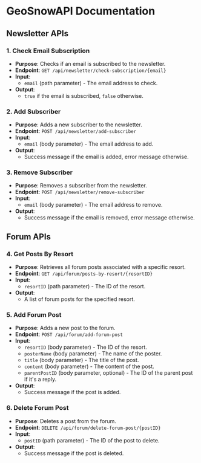 # GeoSnowAPI Documentation

## Newsletter APIs

### 1. Check Email Subscription

- **Purpose**: Checks if an email is subscribed to the newsletter.
- **Endpoint**: `GET /api/newsletter/check-subscription/{email}`
- **Input**: 
  - `email` (path parameter) - The email address to check.
- **Output**: 
  - `true` if the email is subscribed, `false` otherwise.

### 2. Add Subscriber

- **Purpose**: Adds a new subscriber to the newsletter.
- **Endpoint**: `POST /api/newsletter/add-subscriber`
- **Input**: 
  - `email` (body parameter) - The email address to add.
- **Output**: 
  - Success message if the email is added, error message otherwise.

### 3. Remove Subscriber

- **Purpose**: Removes a subscriber from the newsletter.
- **Endpoint**: `POST /api/newsletter/remove-subscriber`
- **Input**: 
  - `email` (body parameter) - The email address to remove.
- **Output**: 
  - Success message if the email is removed, error message otherwise.

## Forum APIs

### 4. Get Posts By Resort

- **Purpose**: Retrieves all forum posts associated with a specific resort.
- **Endpoint**: `GET /api/forum/posts-by-resort/{resortID}`
- **Input**: 
  - `resortID` (path parameter) - The ID of the resort.
- **Output**: 
  - A list of forum posts for the specified resort.

### 5. Add Forum Post

- **Purpose**: Adds a new post to the forum.
- **Endpoint**: `POST /api/forum/add-forum-post`
- **Input**: 
  - `resortID` (body parameter) - The ID of the resort.
  - `posterName` (body parameter) - The name of the poster.
  - `title` (body parameter) - The title of the post.
  - `content` (body parameter) - The content of the post.
  - `parentPostID` (body parameter, optional) - The ID of the parent post if it's a reply.
- **Output**: 
  - Success message if the post is added.

### 6. Delete Forum Post

- **Purpose**: Deletes a post from the forum.
- **Endpoint**: `DELETE /api/forum/delete-forum-post/{postID}`
- **Input**: 
  - `postID` (path parameter) - The ID of the post to delete.
- **Output**: 
  - Success message if the post is deleted.

